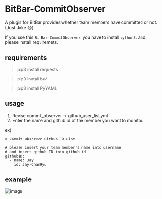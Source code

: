 # BitBar-CommitObserver
A plugin for BitBar provides whether team members have committed or not.
(Just Joke 😄)

If you use this `BitBar-CommitObserver`, you have to install `python3`.
and please install requiremets.

## requirements
> pip3 install requests

> pip3 install bs4

> pip3 install PyYAML

## usage
1. Revise commit_observer -> github_user_list.yml 
2. Enter the name and github id of the member you want to monitor.

ex)
```
# Commit Observer Github ID List

# please insert your team member's name into username
# and insert github ID into github_id
githubID: 
  - name: Jay
    id: Jay-Chan9yu
```

## example
![image](https://user-images.githubusercontent.com/24591259/84578529-147a9680-ae01-11ea-8b90-1c712a4becdf.png)
